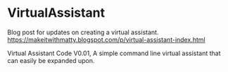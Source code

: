 # VirtualAssistant

Blog post for updates on creating a virtual assistant.
https://makeitwithmatty.blogspot.com/p/virtual-assistant-index.html

Virtual Assistant Code V0.01, A simple command line virtual assistant that can easily be expanded upon.
